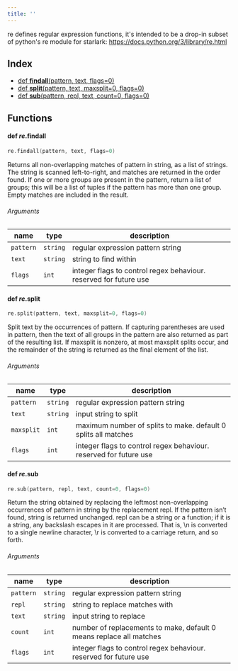 ```yaml
---
title: ''
---
```


re defines regular expression functions, it's intended to be a drop-in
subset of python's re module for starlark: https://docs.python.org/3/library/re.html

## Index


* [def <b>findall</b>(pattern, text, flags=0)](#def-ireibfindallb)
* [def <b>split</b>(pattern, text, maxsplit=0, flags=0)](#def-ireibsplitb)
* [def <b>sub</b>(pattern, repl, text, count=0, flags=0)](#def-ireibsubb)


## Functions


#### def <i>re</i>.<b>findall</b>
```go
re.findall(pattern, text, flags=0)
```
Returns all non-overlapping matches of pattern in string, as a list of strings.
The string is scanned left-to-right, and matches are returned in the order found.
If one or more groups are present in the pattern, return a list of groups;
this will be a list of tuples if the pattern has more than one group.
Empty matches are included in the result.

###### Arguments

| name | type | description |
|------|------|-------------|
| `pattern` | `string` | regular expression pattern string |
| `text` | `string` | string to find within |
| `flags` | `int` | integer flags to control regex behaviour. reserved for future use |



#### def <i>re</i>.<b>split</b>
```go
re.split(pattern, text, maxsplit=0, flags=0)
```
Split text by the occurrences of pattern. If capturing parentheses are used in pattern,
then the text of all groups in the pattern are also returned as part of the resulting list.
If maxsplit is nonzero, at most maxsplit splits occur, and the remainder of the string
is returned as the final element of the list.

###### Arguments

| name | type | description |
|------|------|-------------|
| `pattern` | `string` | regular expression pattern string |
| `text` | `string` | input string to split |
| `maxsplit` | `int` | maximum number of splits to make. default 0 splits all matches |
| `flags` | `int` | integer flags to control regex behaviour. reserved for future use |



#### def <i>re</i>.<b>sub</b>
```go
re.sub(pattern, repl, text, count=0, flags=0)
```
Return the string obtained by replacing the leftmost non-overlapping occurrences of pattern
in string by the replacement repl. If the pattern isn’t found, string is returned unchanged.
repl can be a string or a function; if it is a string, any backslash escapes in it are processed.
That is, \n is converted to a single newline character, \r is converted to a carriage return, and so forth.

###### Arguments

| name | type | description |
|------|------|-------------|
| `pattern` | `string` | regular expression pattern string |
| `repl` | `string` | string to replace matches with |
| `text` | `string` | input string to replace |
| `count` | `int` | number of replacements to make, default 0 means replace all matches |
| `flags` | `int` | integer flags to control regex behaviour. reserved for future use |



